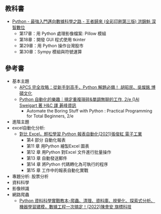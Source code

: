 ## 教科書




- [Python - 最強入門邁向數據科學之路 - 王者歸來 (全彩印刷第三版) 洪錦魁 深智數位](https://www.tenlong.com.tw/products/9786267146453?list_name=i-r-zh_tw)
  - 第17章：用 Python 處理影像檔案: Pillow 模組
  - 第18章：開發 GUI 程式使用 tkinter
  - 第29章：用 Python 操作台灣股市
  - 第30章：Sympy 模組與符號運算
## 參考書
- 基本主題
  - [APCS 完全攻略：從新手到高手，Python 解題必備！ 胡昭民、吳燦銘 博碩文化](https://www.tenlong.com.tw/products/9786263332171?list_name=i-r-zh_tw)
  - [Python 自動化的樂趣｜搞定重複瑣碎&單調無聊的工作, 2/e ()Al Sweigart 著 H&C 譯 碁峰資訊]()
    - Automate the Boring Stuff with Python : Practical Programming for Total Beginners, 2/e  
- 進階主題
- excel自動化分析:
  - [對比 Excel，輕松學習 Python 報表自動化(2021)張俊紅 電子工業](https://www.tenlong.com.tw/products/9787121420726?list_name=srh)
    - 第4 部分 自動化報表
    - 第11 章 用Python 繪製Excel 圖表
    - 第12 章 用Python 對Excel 文件進行批量操作
    - 第13 章 自動發送郵件
    - 第14 章 將Python 代碼轉化為可執行的程序
    - 第15 章 工作中的報表自動化實戰 
- 專題分析: 股票分析
- 資料科學
- 影像辨識
- 網路爬蟲
  - [Python 資料科學實戰教本-爬蟲、清理、資料庫、視覺化、探索式分析、機器學習建模，數據工程一次搞定！(2022)陳會安 旗標科技](https://www.tenlong.com.tw/products/9789863127246?list_name=i-r-zh_tw) 
